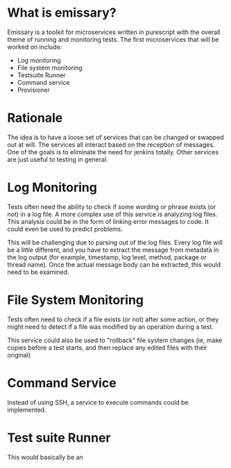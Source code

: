 # What is emissary?

Emissary is a toolkit for microservices written in purescript with the overall theme of running and monitoring tests.
The first microservices that will be worked on include:

- Log monitoring
- File system monitoring
- Testsuite Runner
- Command service
- Provisioner

# Rationale

The idea is to have a loose set of services that can be changed or swapped out at will.  The services all interact based
on the reception of messages.  One of the goals is to eliminate the need for jenkins totally.  Other services are just 
useful to testing in general.

# Log Monitoring

Tests often need the ability to check if some wording or phrase exists (or not) in a log file.  A more complex use of
this service is analyzing log files.  This analysis could be in the form of linking error messages to code.  It could
even be used to predict problems.

This will be challenging due to parsing out of the log files.  Every log file will be a little different, and you have
to extract the message from metadata in the log output (for example, timestamp, log level, method, package or thread
name).  Once the actual message body can be extracted, this would need to be examined.

# File System Monitoring

Tests often need to check if a file exists (or not) after some action, or they might need to detect if a file was
modified by an operation during a test.

This service could also be used to "rollback" file system changes (ie, make copies before a test starts, and then
replace any edited files with their original)

# Command Service

Instead of using SSH, a service to execute commands could be implemented.

# Test suite Runner

This would basically be an
